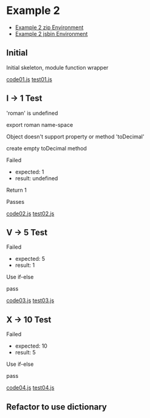 Example 2
========================================================================

- [Example 2 zip Environment](example2.zip)
- [Example 2 jsbin Environment][jsbin example 2]

[jsbin example 2]: http://jsbin.com/swe430_example2/latest/edit?javascript,live


Initial
-------

Initial skeleton, module function wrapper

[code01.js](example2/code01.js)
[test01.js](example2/test01.js)


I -> 1 Test
-----------

'roman' is undefined

export roman name-space

Object doesn't support property or method 'toDecimal'

create empty toDecimal method

Failed
- expected: 1
- result: undefined

Return 1

Passes

[code02.js](example2/code02.js)
[test02.js](example2/test02.js)


V -> 5 Test
-----------

Failed
- expected: 5
- result: 1

Use if-else

pass

[code03.js](example2/code03.js)
[test03.js](example2/test03.js)


X -> 10 Test
------------

Failed
- expected: 10
- result: 5

Use if-else

pass

[code04.js](example2/code04.js)
[test04.js](example2/test04.js)


Refactor to use dictionary
--------------------------
